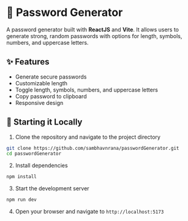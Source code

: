 # 🔐 Password Generator

A password generator built with **ReactJS** and **Vite**. It allows users to generate strong, random passwords with options for length, symbols, numbers, and uppercase letters.

## ✨ Features

- Generate secure passwords
- Customizable length
- Toggle length, symbols, numbers, and uppercase letters
- Copy password to clipboard
- Responsive design


## 🚀  Starting it Locally

1. Clone the repository and navigate to the project directory
```bash
git clone https://github.com/sambhavnrana/passwordGenerator.git        
cd passwordGenerator
```
2. Install dependencies
```bash
npm install
```
3. Start the development server

```bash
npm run dev
```
4. Open your browser and navigate to `http://localhost:5173`    

